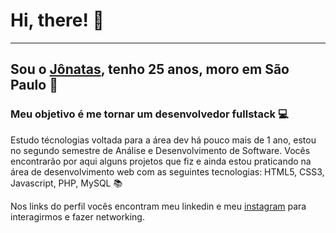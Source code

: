 <h1>Hi, there! 🙂</h1>
<hr/>

<h2>Sou o <a href="https://www.linkedin.com/in/j%C3%B4natas-pereira-brito-pessoa/" target="_blank">Jônatas</a>, tenho 25 anos, moro em São Paulo 📍</h2>

<h3>Meu objetivo é me tornar um desenvolvedor fullstack 💻</h3>


  
 <p>Estudo técnologias voltada para a área dev há pouco mais de 1 ano, estou no segundo semestre de Análise e Desenvolvimento de Software. Vocês encontrarão por aqui alguns projetos que fiz e ainda estou praticando na área de desenvolvimento web com as seguintes tecnologias: HTML5, CSS3, Javascript, PHP, MySQL 📚</p>



<p>Nos links do perfil vocês encontram meu linkedin e meu <a href="https://www.instagram.com/_jonatasb/" target="_blank">instagram</a> para interagirmos e fazer networking.</p>
